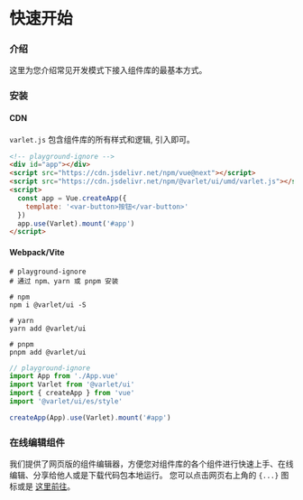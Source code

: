 # 快速开始

### 介绍

这里为您介绍常见开发模式下接入组件库的最基本方式。

### 安装

#### CDN
`varlet.js` 包含组件库的所有样式和逻辑, 引入即可。

```html
<!-- playground-ignore -->
<div id="app"></div>
<script src="https://cdn.jsdelivr.net/npm/vue@next"></script>
<script src="https://cdn.jsdelivr.net/npm/@varlet/ui/umd/varlet.js"></script>
<script>
  const app = Vue.createApp({
    template: '<var-button>按钮</var-button>'
  })
  app.use(Varlet).mount('#app')
</script>
```

#### Webpack/Vite

```shell
# playground-ignore
# 通过 npm、yarn 或 pnpm 安装

# npm
npm i @varlet/ui -S

# yarn
yarn add @varlet/ui

# pnpm
pnpm add @varlet/ui
```

```js
// playground-ignore
import App from './App.vue'
import Varlet from '@varlet/ui'
import { createApp } from 'vue'
import '@varlet/ui/es/style'

createApp(App).use(Varlet).mount('#app')
```

### 在线编辑组件

我们提供了网页版的组件编辑器，方便您对组件库的各个组件进行快速上手、在线编辑、分享给他人或是下载代码包本地运行。
您可以点击网页右上角的 `{...}` 图标或是 [这里前往](https://varlet.gitee.io/varlet-ui-playground)。